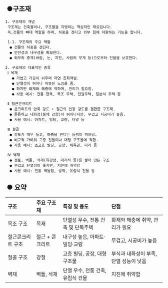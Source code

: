 ## &nbsp;●구조재
```
1. 구조재의 개념
 구조재는 건축물이나, 구조물을 지탱하는 핵심적인 재료입니다. 
 즉,건물의 뼈대 역할을 하며, 하중을 견디고 외부 힘에 저항하는 기능을 합니다.

 1-1. 구조재의 주요 역할
  ● 건물의 하중을 견딘다.
  ● 안전성과 내구성을 확보한다.
  ● 외부의 충격(바람, 눈, 지진, 사람의 무게 등)으로부터 건물을 보호한다.

2. 구조재의 대표적인 종류
 Ⅰ 목재
   ● 가볍고 가공이 쉬우며 자연 친화적임.
   ● 단열성이 뛰어나 따뜻한 느낌을 줌.
   ● 하지만 화재와 해충에 약하며, 관리가 필요함.
   ● 사용 예시: 전통 한옥, 목조 주택, 전원주택, 일본식 주택 등
 
 Ⅱ 철근콘크리트
  ● 콘크리트의 압축 강도 + 철근의 인장 강도를 결합한 구조재.
  ● 튼튼하고 내화성(불에 강함)이 뛰어나지만, 무겁고 시공비가 높음.
  ● 사용 예시: 아파트, 빌딩, 교량, 터널 등

 Ⅲ 철골
  ● 강도가 매우 높고, 하중을 견디는 능력이 뛰어남.
  ● 비교적 가벼워 고층 건물이나 대형 구조물에 적합.
  ● 사용 예시: 초고층 빌딩, 공장, 체육관, 다리 등

 Ⅳ 벽재
  ● 점토, 벽돌, 석재(화강암, 대리석 등)를 쌓아 만든 구조
  ● 무겁고 단열성이 좋지만, 지진에 취약함
  ● 사용 예시: 전통 벽돌집, 성곽, 유럽식 건물 등

```
##  &nbsp;● 요약
|구조|주요 구조재|특징 및 용도|단점|
|:---|:---|:---|:---|
|목조 구조|목재|단열성 우수, 전통 건축 및 단독주택|화재와 해충에 취약, 관리가 필요|
|철근콘크리트 구조|철근 + 콘크리트|내구성 높음, 아파트·빌딩·교량|무겁고, 시공비가 높음|
|철골 구조|강철|고층 빌딩, 공장, 대형 구조물|부식과 내화성이 부족, 단열 성능이 낮음|
|벽재|벽돌, 석재|단열 우수, 전통 건축, 유럽식 건물|지진에 취약함|

